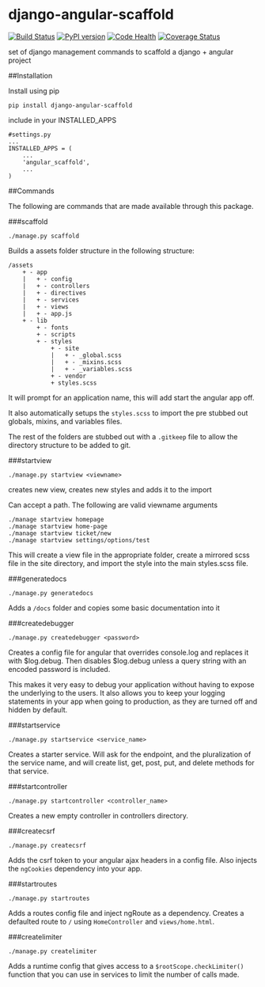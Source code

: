 django-angular-scaffold
=======================

[![Build Status](https://travis-ci.org/mc706/django-angular-scaffold.svg?branch=master)](https://travis-ci.org/mc706/django-angular-scaffold)
[![PyPI version](https://badge.fury.io/py/django-angular-scaffold.svg)](http://badge.fury.io/py/django-angular-scaffold)
[![Code Health](https://landscape.io/github/mc706/django-angular-scaffold/master/landscape.svg)](https://landscape.io/github/mc706/django-angular-scaffold/master)
[![Coverage Status](https://img.shields.io/coveralls/mc706/django-angular-scaffold.svg)](https://coveralls.io/r/mc706/django-angular-scaffold)

set of django management commands to scaffold a django + angular project

##Installation

Install using pip

```
pip install django-angular-scaffold
```

include in your INSTALLED_APPS
```
#settings.py
...
INSTALLED_APPS = (
    ...
    'angular_scaffold',
    ...
)
```

##Commands

The following are commands that are made available through this package.


###scaffold

```
./manage.py scaffold
```

Builds a assets folder structure in the following structure:

```
/assets
    + - app
    |   + - config
    |   + - controllers
    |   + - directives
    |   + - services
    |   + - views
    |   + - app.js
    + - lib
        + - fonts
        + - scripts
        + - styles
            + - site
            |   + - _global.scss
            |   + - _mixins.scss
            |   + - _variables.scss
            + - vendor
            + styles.scss
```

It will prompt for an application name, this will add start the angular app off.

It also automatically setups the `styles.scss` to import the pre stubbed out globals, mixins, and variables files.

The rest of the folders are stubbed out with a `.gitkeep` file to allow the directory structure to be added to git.


###startview

```
./manage.py startview <viewname>
```

creates new view, creates new styles and adds it to the import

Can accept a path. The following are valid viewname arguments

```
./manage startview homepage
./manage startview home-page
./manage startview ticket/new
./manage startview settings/options/test
```
This will create a view file in the appropriate folder, create a mirrored scss file in the site directory, and
import the style into the main styles.scss file.

###generatedocs

```
./manage.py generatedocs
```

Adds a `/docs` folder and copies some basic documentation into it

###createdebugger

```
./manage.py createdebugger <password>
```

Creates a config file for angular that overrides console.log and replaces it with
$log.debug. Then disables $log.debug unless a query string with an encoded password
is included. 

This makes it very easy to debug your application without having to expose the underlying 
to the users. It also allows you to keep your logging statements in your app when going to 
production, as they are turned off and hidden by default. 

###startservice

```
./manage.py startservice <service_name>
```

Creates a starter service. Will ask for the endpoint, and the pluralization of the service name,
and will create list, get, post, put, and delete methods for that service. 

###startcontroller

```
./manage.py startcontroller <controller_name>
```

Creates a new empty controller in controllers directory.

###createcsrf

```
./manage.py createcsrf
```

Adds the csrf token to your angular ajax headers in a config file. Also injects the `ngCookies` dependency into your app.

###startroutes

```
./manage.py startroutes
```

Adds a routes config file and inject ngRoute as a dependency. 
Creates a defaulted route to `/` using `HomeController` and `views/home.html`.

###createlimiter

```
./manage.py createlimiter
```

Adds a runtime config that gives access to a `$rootScope.checkLimiter()` function that you can use in services
to limit the number of calls made. 